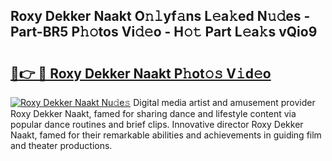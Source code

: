 ## Roxy Dekker Naakt O𝚗𝚕yf𝚊ns L𝚎a𝚔ed N𝚞𝚍es - Part-BR5 P𝚑𝚘tos Vi𝚍𝚎o - H𝚘𝚝 Part L𝚎a𝚔s vQio9

# <h2><a href="http://kf1p1qu.oniu.top/?m=Roxy+Dekker+Naakt">🔗👉 🔴 Roxy Dekker Naakt P𝚑ot𝚘𝚜 V𝚒d𝚎o</a></h2>

[![Roxy Dekker Naakt Nu𝚍e𝚜](https://i.imgur.com/0qMVB7G.gif)](http://kf1p1qu.oniu.top/?m=Roxy+Dekker+Naakt)
Digital media artist and amusement provider Roxy Dekker Naakt, famed for sharing dance and lifestyle content via popular dance routines and brief clips. Innovative director Roxy Dekker Naakt, famed for their remarkable abilities and achievements in guiding film and theater productions.  
